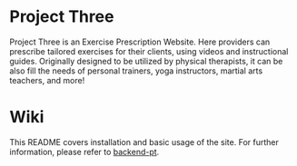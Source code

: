 # Project Three

Project Three is an Exercise Prescription Website. Here providers can prescribe
tailored exercises for their clients, using videos and instructional guides.
Originally designed to be utilized by physical therapists, it can be also fill
the needs of personal trainers, yoga instructors, martial arts teachers, and
more!

# Wiki

This README covers installation and basic usage of the site. For further
information, please refer to
[backend-pt](https://github.com/AFresnedo/backend-pt/wiki).

